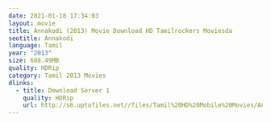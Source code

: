 ```yaml
---
date: 2021-01-18 17:34:03
layout: movie
title: Annakodi (2013) Movie Download HD Tamilrockers Moviesda
seotitle: Annakodi
language: Tamil
year: "2013"
size: 608.49MB
quality: HDRip
category: Tamil 2013 Movies
dlinks:
  - title: Download Server 1
    quality: HDRip
    url: http://s6.uptofiles.net//files/Tamil%20HD%20Mobile%20Movies/Annakodi%20(2013)/Mp4%20HD%20(640x360)/Annakodi%20(2013)%20Single%20Part%20(640x360).mp4
---
```


